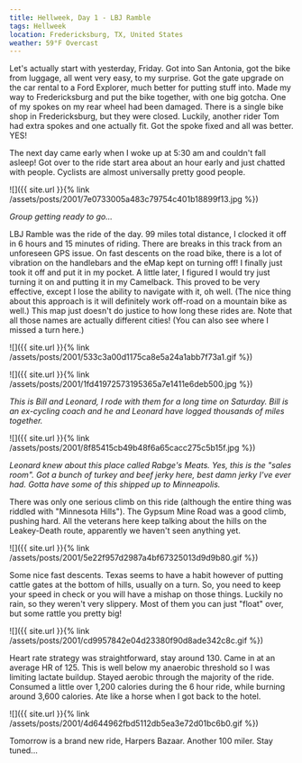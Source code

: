```yaml
---
title: Hellweek, Day 1 - LBJ Ramble
tags: Hellweek
location: Fredericksburg, TX, United States
weather: 59°F Overcast
---
```


Let's actually start with yesterday, Friday. Got into San Antonia, got the bike from luggage, all went very easy, to my surprise. Got the gate upgrade on the car rental to a Ford Explorer, much better for putting stuff into. Made my way to Fredericksburg and put the bike together, with one big gotcha. One of my spokes on my rear wheel had been damaged. There is a single bike shop in Fredericksburg, but they were closed. Luckily, another rider Tom had extra spokes and one actually fit. Got the spoke fixed and all was better. YES!

The next day came early when I woke up at 5:30 am and couldn't fall asleep! Got over to the ride start area about an hour early and just chatted with people. Cyclists are almost universally pretty good people.

![]({{ site.url }}{% link /assets/posts/2001/7e0733005a483c79754c401b18899f13.jpg %})

_Group getting ready to go..._

LBJ Ramble was the ride of the day. 99 miles total distance, I clocked it off in 6 hours and 15 minutes of riding. There are breaks in this track from an unforeseen GPS issue. On fast descents on the road bike, there is a lot of vibration on the handlebars and the eMap kept on turning off! I finally just took it off and put it in my pocket. A little later, I figured I would try just turning it on and putting it in my Camelback. This proved to be very effective, except I lose the ability to navigate with it, oh well. (The nice thing about this approach is it will definitely work off-road on a mountain bike as well.) This map just doesn't do justice to how long these rides are. Note that all those names are actually different cities! (You can also see where I missed a turn here.)

![]({{ site.url }}{% link /assets/posts/2001/533c3a00d1175ca8e5a24a1abb7f73a1.gif %})

![]({{ site.url }}{% link /assets/posts/2001/1fd41972573195365a7e1411e6deb500.jpg %})

_This is Bill and Leonard, I rode with them for a long time on Saturday. Bill is an ex-cycling coach and he and Leonard have logged thousands of miles together._

![]({{ site.url }}{% link /assets/posts/2001/8f85415cb49b48f6a65cacc275c5b15f.jpg %})

_Leonard knew about this place called Rabge's Meats. Yes, this is the "sales room". Got a bunch of turkey and beef jerky here, best damn jerky I've ever had. Gotta have some of this shipped up to Minneapolis._

There was only one serious climb on this ride (although the entire thing was riddled with "Minnesota Hills"). The Gypsum Mine Road was a good climb, pushing hard. All the veterans here keep talking about the hills on the Leakey-Death route, apparently we haven't seen anything yet.

![]({{ site.url }}{% link /assets/posts/2001/5e22f957d2987a4bf67325013d9d9b80.gif %})

Some nice fast descents. Texas seems to have a habit however of putting cattle gates at the bottom of hills, usually on a turn. So, you need to keep your speed in check or you will have a mishap on those things. Luckily no rain, so they weren't very slippery. Most of them you can just "float" over, but some rattle you pretty big!

![]({{ site.url }}{% link /assets/posts/2001/cd9957842e04d23380f90d8ade342c8c.gif %})

Heart rate strategy was straightforward, stay around 130. Came in at an average HR of 125. This is well below my anaerobic threshold so I was limiting lactate buildup. Stayed aerobic through the majority of the ride. Consumed a little over 1,200 calories during the 6 hour ride, while burning around 3,600 calories. Ate like a horse when I got back to the hotel.

![]({{ site.url }}{% link /assets/posts/2001/4d644962fbd5112db5ea3e72d01bc6b0.gif %})

Tomorrow is a brand new ride, Harpers Bazaar. Another 100 miler. Stay tuned...
